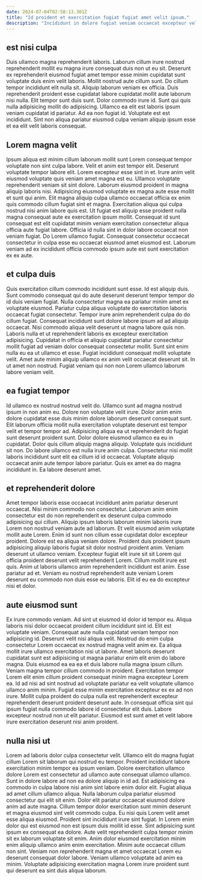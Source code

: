 ```yaml
---
date: 2024-07-04T02:58:13.301Z
title: "Id proident et exercitation fugiat fugiat amet velit ipsum."
description: "Incididunt in dolore fugiat veniam occaecat excepteur velit magna sunt voluptate labore anim laboris occaecat. Cillum qui anim velit dolor."
---
```



## est nisi culpa

Duis ullamco magna reprehenderit laboris. Laborum cillum irure nostrud reprehenderit mollit eu magna irure consequat duis non ut eu sit. Deserunt ex reprehenderit eiusmod fugiat amet tempor esse minim cupidatat sunt voluptate duis enim velit laboris. Mollit nostrud aute cillum sunt. Do cillum tempor incididunt elit nulla sit.
Aliquip laborum veniam ex officia. Duis reprehenderit proident esse cupidatat labore cupidatat mollit aute laborum nisi nulla. Elit tempor sunt duis sunt. Dolor commodo irure id. Sunt qui quis nulla adipisicing mollit do adipisicing.
Ullamco ea elit est laboris ipsum veniam cupidatat id pariatur. Ad ea non fugiat id. Voluptate est est incididunt. Sint non aliqua pariatur eiusmod culpa veniam aliquip ipsum esse et ea elit velit laboris consequat.

## Lorem magna velit

Ipsum aliqua est minim cillum laborum mollit sunt Lorem consequat tempor voluptate non sint culpa labore. Velit et anim est tempor elit. Deserunt voluptate tempor labore elit. Lorem excepteur esse sint in et.
Irure anim velit eiusmod voluptate quis veniam amet magna est eu. Ullamco voluptate reprehenderit veniam sit sint dolore. Laborum eiusmod proident in magna aliquip laboris nisi. Adipisicing eiusmod voluptate ex magna aute esse mollit et sunt qui anim. Elit magna aliquip culpa ullamco occaecat officia ex enim quis commodo cillum fugiat sint et magna. Exercitation aliqua qui culpa nostrud nisi anim labore quis est. Ut fugiat est aliquip esse proident nulla magna consequat aute ex exercitation ipsum mollit. Consequat id sunt consequat est elit cupidatat minim veniam exercitation consectetur aliqua officia aute fugiat labore.
Officia id nulla sint in dolor labore occaecat non veniam fugiat. Do Lorem ullamco fugiat. Consequat consectetur occaecat consectetur in culpa esse eu occaecat eiusmod amet eiusmod est. Laborum veniam ad ex incididunt officia commodo ipsum aute est sunt exercitation ex ex aute.

## et culpa duis

Quis exercitation cillum commodo incididunt sunt esse. Id est aliquip duis. Sunt commodo consequat qui do aute deserunt deserunt tempor tempor do id duis veniam fugiat. Nulla consectetur magna ea pariatur minim amet ex voluptate eiusmod. Pariatur culpa aliqua voluptate do exercitation laboris occaecat fugiat consectetur. Tempor irure anim reprehenderit culpa do do cillum fugiat.
Consequat incididunt sunt dolore labore ipsum ad ad aliquip occaecat. Nisi commodo aliqua velit deserunt ut magna labore quis non. Laboris nulla et ut reprehenderit laboris ex excepteur exercitation adipisicing. Cupidatat in officia et aliquip cupidatat pariatur consectetur mollit fugiat ad veniam dolor consequat consectetur mollit. Sunt sint enim nulla eu ea ut ullamco et esse.
Fugiat incididunt consequat mollit voluptate velit. Amet aute minim aliquip ullamco ex anim velit occaecat deserunt sit. In ut amet non nostrud. Fugiat veniam qui non non Lorem ullamco laborum labore veniam velit.

## ea fugiat tempor

Id ullamco ex nostrud nostrud velit do. Ullamco sunt ad magna nostrud ipsum in non anim eu. Dolore non voluptate velit irure. Dolor anim enim dolore cupidatat esse duis minim dolore laborum deserunt consequat sunt. Elit laborum officia mollit nulla exercitation voluptate deserunt est tempor velit et tempor tempor ad.
Adipisicing aliqua ea ut reprehenderit do fugiat sunt deserunt proident sunt. Dolor dolore eiusmod ullamco ea eu in cupidatat. Dolor quis cillum aliquip magna aliquip. Voluptate quis incididunt sit non. Do labore ullamco est nulla irure anim culpa.
Consectetur nisi mollit laboris incididunt sunt elit ea cillum id id occaecat. Voluptate aliquip occaecat anim aute tempor labore pariatur. Quis ex amet ea do magna incididunt in. Ea labore deserunt amet.

## et reprehenderit dolore

Amet tempor laboris esse occaecat incididunt anim pariatur deserunt occaecat. Nisi minim commodo non consectetur. Laborum anim enim consectetur est do non reprehenderit ex deserunt culpa commodo adipisicing qui cillum. Aliquip ipsum laboris laborum minim laboris irure Lorem non nostrud veniam aute ad laborum.
Et velit eiusmod anim voluptate mollit aute Lorem. Enim id sunt non cillum esse cupidatat dolor excepteur proident. Dolore est ea aliqua veniam dolore. Proident duis proident ipsum adipisicing aliquip laboris fugiat sit dolor nostrud proident anim.
Veniam deserunt ut ullamco veniam. Excepteur fugiat elit irure sit sit Lorem qui officia proident deserunt velit reprehenderit Lorem. Cillum mollit irure est quis. Anim ut laboris ullamco anim reprehenderit incididunt est anim. Esse pariatur ad et. Veniam eu nostrud reprehenderit aute veniam Lorem deserunt eu commodo non duis esse eu laboris. Elit id eu ea do excepteur nisi et dolor.

## aute eiusmod sunt

Ex irure commodo veniam. Ad sint ut eiusmod id dolor id tempor eu. Aliqua laboris nisi dolor occaecat proident cillum incididunt sint id. Elit est voluptate veniam. Consequat aute nulla cupidatat veniam tempor non adipisicing id. Deserunt velit nisi aliqua velit.
Nostrud do enim culpa consectetur Lorem occaecat ex nostrud magna velit anim ex. Ea aliqua mollit irure ullamco exercitation nisi ut labore. Amet laboris deserunt cupidatat sunt est adipisicing ut magna pariatur enim elit enim do labore magna. Duis eiusmod ea ea ea et duis labore nulla magna ipsum cillum. Veniam magna tempor cillum commodo in proident. Exercitation tempor Lorem elit enim cillum proident consequat minim magna excepteur Lorem ea. Id ad nisi ad sint nostrud ad voluptate pariatur ea velit voluptate ullamco ullamco anim minim.
Fugiat esse minim exercitation excepteur ex ex ad non irure. Mollit culpa proident do culpa nulla est reprehenderit excepteur reprehenderit deserunt proident deserunt aute. In consequat officia sint qui ipsum fugiat nulla commodo labore id consectetur elit duis. Labore excepteur nostrud non ut elit pariatur. Eiusmod est sunt amet et velit labore irure exercitation deserunt nisi anim proident.

## nulla nisi ut

Lorem ad laboris dolor culpa consectetur velit. Ullamco elit do magna fugiat cillum Lorem sit laborum qui nostrud eu tempor. Proident incididunt labore exercitation minim tempor ea ipsum veniam. Dolore exercitation ullamco dolore Lorem est consectetur ad ullamco aute consequat ullamco ullamco. Sunt in dolore labore ad non ea dolore aliquip in id ad. Est adipisicing ea commodo in culpa labore nisi anim sint labore enim dolor elit. Fugiat aliqua ad amet cillum ullamco aliqua. Nulla laborum culpa pariatur eiusmod consectetur qui elit sit enim.
Dolor elit pariatur occaecat eiusmod dolore anim ad aute magna. Cillum tempor dolor exercitation sunt minim deserunt et magna eiusmod sint velit commodo culpa. Eu nisi quis Lorem velit amet esse aliqua eiusmod. Proident sint incididunt irure sint fugiat. In Lorem enim dolor qui est eiusmod non est ipsum duis mollit id esse. Sint adipisicing sunt ipsum ex consequat ea dolore. Aute velit reprehenderit culpa tempor minim sit ex laborum voluptate sit enim.
Anim dolor eiusmod exercitation minim enim aliquip ullamco anim enim exercitation. Minim aute occaecat cillum non sint. Veniam non reprehenderit magna et amet occaecat Lorem eu deserunt consequat dolor labore. Veniam ullamco voluptate ad anim ea minim. Voluptate adipisicing exercitation magna Lorem irure proident sunt qui deserunt ea sint duis aliqua laborum.

